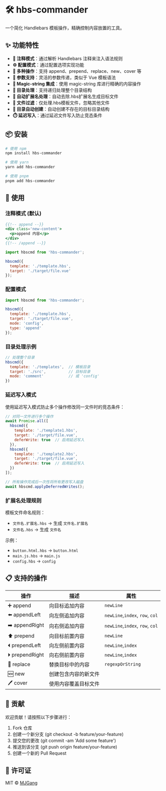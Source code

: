 # 🛠️ hbs-commander

一个简化 Handlebars 模板操作，精确控制内容放置的工具。

## ✨ 功能特性

- **📝 注释模式**：通过解析 Handlebars 注释来注入语法规则
- **⚙️ 配置模式**：通过配置选项实现功能
- **🔧 多种操作**：支持 append、prepend、replace、new、cover 等
- **🎯 参数支持**：灵活的参数传递，类似于 Vue 模板语法
- **🧙 Magic-string 集成**：使用 magic-string 库进行精确的内容操作
- **📁 目录处理**：支持递归处理整个目录结构
- **🔄 自动扩展名处理**：自动去除.hbs扩展名生成目标文件
- **🚫 文件过滤**：仅处理.hbs模板文件，忽略其他文件
- **📂 目录自动创建**：自动创建不存在的目标目录结构
- **⏱️ 延迟写入**：通过延迟文件写入防止竞态条件

## 📦 安装

```bash
# 使用 npm
npm install hbs-commander

# 使用 yarn
yarn add hbs-commander

# 使用 pnpm
pnpm add hbs-commander
```

## 🚀 使用

### 注释模式 (默认)

```hbs
{{!-- append --}}
<div class='new-content'>
  <p>append 内容</p>
</div>
{{!-- /append --}}
```

```javascript
import hbscmd from 'hbs-commander';

hbscmd({
  template: './template.hbs',
  target: './target/file.vue'
});
```

### 配置模式

```javascript
import hbscmd from 'hbs-commander';

hbscmd({
  template: './template.hbs',
  target: './target/file.vue',
  mode: 'config',
  type: 'append'
});
```

### 目录处理示例

```javascript
// 处理整个目录
hbscmd({
  template: './templates',  // 模板目录
  target: './src',          // 目标目录
  mode: 'comment'           // 或 'config'
})
```

### 延迟写入模式

使用延迟写入模式防止多个操作修改同一文件时的竞态条件：

```javascript
// 对同一文件进行多个操作
await Promise.all([
  hbscmd({
    template: './template1.hbs',
    target: './target/file.vue',
    deferWrite: true  // 启用延迟写入
  }),
  hbscmd({
    template: './template2.hbs',
    target: './target/file.vue',
    deferWrite: true  // 启用延迟写入
  })
]);

// 所有操作完成后一次性将所有更改写入磁盘
await hbscmd.applyDeferredWrites();
```

### 扩展名处理规则

模板文件命名规则：
- `文件名.扩展名.hbs` → 生成 `文件名.扩展名`
- `文件名.hbs` → 生成 `文件名`

示例：
- `button.html.hbs` → `button.html`
- `main.js.hbs` → `main.js`
- `config.hbs` → `config`

## 📋 支持的操作

| 操作 | 描述 | 属性 |
|---|---|---|
| ➕ append | 向目标追加内容 | `newLine` |
| ⬅️ appendLeft | 向左侧追加内容 | `newLine`,`index`, `row`, `col` |
| ➡️ appendRight | 向右侧追加内容 | `newLine`,`index`, `row`, `col` |
| ⬆️ prepend | 向目标前置内容 | `newLine` |
| ⏴ prependLeft | 向左侧前置内容 | `newLine`,`index` |
| ⏵ prependRight | 向右侧前置内容 | `newLine`,`index` |
| 🔄 replace | 替换目标中的内容 | `regexpOrString` |
| 🆕 new | 创建包含内容的新文件 |  |
| 🖊️ cover | 使用内容覆盖目标文件 |  |

## 🤝 贡献

欢迎贡献！请按照以下步骤进行：

1.  Fork 仓库
2.  创建一个新分支 (git checkout -b feature/your-feature)
3.  提交您的更改 (git commit -am 'Add some feature')
4.  推送到该分支 (git push origin feature/your-feature)
5.  创建一个新的 Pull Request

## 📜 许可证

MIT © [MJGang](https://github.com/MJGang)
